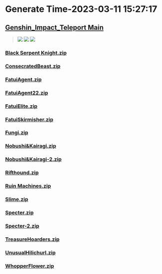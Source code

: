 # Generate Time-2023-03-11 15:27:17

## [Genshin_Impact_Teleport Main](https://github.com/Sam5440/Genshin_Impact_Teleport)

>![](https://komarev.com/ghpvc/?username=done439)
>![](https://komarev.com/ghpvc/?username=done438)
>![](https://komarev.com/ghpvc/?username=done437)

### [Black Serpent Knight.zip](https://raw.githubusercontent.com/Sam5440/Genshin_Impact_Teleport/download/ManualCollectPoint/Monster/Black%20Serpent%20Knight.zip)

### [ConsecratedBeast.zip](https://raw.githubusercontent.com/Sam5440/Genshin_Impact_Teleport/download/ManualCollectPoint/Monster/ConsecratedBeast.zip)

### [FatuiAgent.zip](https://raw.githubusercontent.com/Sam5440/Genshin_Impact_Teleport/download/ManualCollectPoint/Monster/FatuiAgent.zip)

### [FatuiAgent22.zip](https://raw.githubusercontent.com/Sam5440/Genshin_Impact_Teleport/download/ManualCollectPoint/Monster/FatuiAgent22.zip)

### [FatuiElite.zip](https://raw.githubusercontent.com/Sam5440/Genshin_Impact_Teleport/download/ManualCollectPoint/Monster/FatuiElite.zip)

### [FatuiSkirmisher.zip](https://raw.githubusercontent.com/Sam5440/Genshin_Impact_Teleport/download/ManualCollectPoint/Monster/FatuiSkirmisher.zip)

### [Fungi.zip](https://raw.githubusercontent.com/Sam5440/Genshin_Impact_Teleport/download/ManualCollectPoint/Monster/Fungi.zip)

### [Nobushi&Kairagi.zip](https://raw.githubusercontent.com/Sam5440/Genshin_Impact_Teleport/download/ManualCollectPoint/Monster/Nobushi%26Kairagi.zip)

### [Nobushi&Kairagi-2.zip](https://raw.githubusercontent.com/Sam5440/Genshin_Impact_Teleport/download/ManualCollectPoint/Monster/Nobushi%26Kairagi-2.zip)

### [Rifthound.zip](https://raw.githubusercontent.com/Sam5440/Genshin_Impact_Teleport/download/ManualCollectPoint/Monster/Rifthound.zip)

### [Ruin Machines.zip](https://raw.githubusercontent.com/Sam5440/Genshin_Impact_Teleport/download/ManualCollectPoint/Monster/Ruin%20Machines.zip)

### [Slime.zip](https://raw.githubusercontent.com/Sam5440/Genshin_Impact_Teleport/download/ManualCollectPoint/Monster/Slime.zip)

### [Specter.zip](https://raw.githubusercontent.com/Sam5440/Genshin_Impact_Teleport/download/ManualCollectPoint/Monster/Specter.zip)

### [Specter-2.zip](https://raw.githubusercontent.com/Sam5440/Genshin_Impact_Teleport/download/ManualCollectPoint/Monster/Specter-2.zip)

### [TreasureHoarders.zip](https://raw.githubusercontent.com/Sam5440/Genshin_Impact_Teleport/download/ManualCollectPoint/Monster/TreasureHoarders.zip)

### [UnusualHilichurl.zip](https://raw.githubusercontent.com/Sam5440/Genshin_Impact_Teleport/download/ManualCollectPoint/Monster/UnusualHilichurl.zip)

### [WhopperFlower.zip](https://raw.githubusercontent.com/Sam5440/Genshin_Impact_Teleport/download/ManualCollectPoint/Monster/WhopperFlower.zip)

